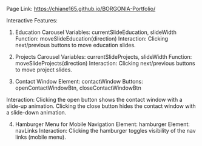 Page Link: https://chiane165.github.io/BORGONIA-Portfolio/


Interactive Features:

1. Education Carousel
Variables: currentSlideEducation, slideWidth
Function: moveSlideEducation(direction)
Interaction: Clicking next/previous buttons to move education slides.

2. Projects Carousel
Variables: currentSlideProjects, slideWidth
Function: moveSlideProjects(direction)
Interaction: Clicking next/previous buttons to move project slides.

3. Contact Window
Element: contactWindow
Buttons: openContactWindowBtn, closeContactWindowBtn

Interaction:
Clicking the open button shows the contact window with a slide-up animation.
Clicking the close button hides the contact window with a slide-down animation.

4. Hamburger Menu for Mobile Navigation
Element: hamburger
Element: navLinks
Interaction: Clicking the hamburger toggles visibility of the nav links (mobile menu).
